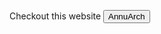 Checkout this website <a href="https://annapurna-architect.herokuapp.com/"><button>AnnuArch</button></a>
